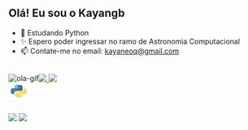 ## Olá! Eu sou o Kayangb

- 🌱 Estudando Python
- ✨ Espero poder ingressar no ramo de Astronomia Computacional
- 📫 Contate-me no email: kayaneoq@gmail.com


<div>
  <div style="display: inline_block"><br>
  <a href="https://github.com/kayangb">
  <img height="148em" src="https://github-readme-stats.vercel.app/api?username=kayangb&show_icons=true&theme=dark&include_all_commits=true&count_private=true"/>
  <img height="148em" src="https://github-readme-stats.vercel.app/api/top-langs/?username=kayangb&layout=compact&langs_count=7&theme=dark"/>
  <img align="left" alt="ola-gif" src="https://cdn.discordapp.com/attachments/478012646692618245/882667164753076234/mochizou-mochizou-ooji.gif">
</div>
<img align="center" alt="kayan-Python" height="30" width="40" src="https://raw.githubusercontent.com/devicons/devicon/master/icons/python/python-original.svg">

##
<div>
<a href="https://www.twitch.tv/kayangb" target="_blank"><img src="https://img.shields.io/badge/Twitch-9146FF?style=for-the-badge&logo=twitch&logoColor=white" target="_blank"></a>
<a href="https://twitter.com/Kayan_Guedes" target="_blank"><img src="https://img.shields.io/badge/Twitter-1DA1F2?style=for-the-badge&logo=twitter&logoColor=white" target="_blank"></a> 
</div>
    
